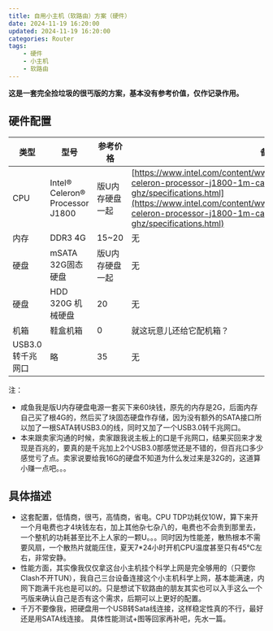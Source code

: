```yaml
---
title: 自用小主机（软路由）方案（硬件）
date: 2024-11-19 16:20:00
updated: 2024-11-19 16:20:00
categories: Router
tags:
    - 硬件
    - 小主机
    - 软路由
---
```

**这是一套完全捡垃圾的很丐版的方案，基本没有参考价值，仅作记录作用。**  
## 硬件配置
|类型|型号|参考价格|备注|
| ------------ | ------------ | ------------ | ------------ |
|CPU|Intel® Celeron® Processor J1800|版U内存硬盘一起|[https://www.intel.com/content/www/us/en/products/sku/78866/intel-celeron-processor-j1800-1m-cache-up-to-2-58-ghz/specifications.html](https://www.intel.com/content/www/us/en/products/sku/78866/intel-celeron-processor-j1800-1m-cache-up-to-2-58-ghz/specifications.html)|
|内存|DDR3 4G|15~20|无|
|硬盘|mSATA 32G固态硬盘|版U内存硬盘一起|无|
|硬盘|HDD 320G 机械硬盘|20|无|
|机箱|鞋盒机箱|0|就这玩意儿还给它配机箱？|
|USB3.0转千兆网口|略|35|无|

注：
- 咸鱼我是版U内存硬盘电源一套买下来60块钱，原先的内存是2G，后面内存自己买了根4G的，然后买了块固态硬盘作存储，因为没有额外的SATA接口所以加了一根SATA转USB3.0的线，同时又加了一个USB3.0转千兆网口。  
- 本来跟卖家沟通的时候，卖家跟我说主板上的口是千兆网口，结果买回来才发现是百兆的，要真的是千兆加上2个USB3.0那感觉还是不错的，但百兆口多少感觉亏了点。卖家说要给我16G的硬盘不知道为什么发过来是32G的，这道算小赚一点吧。。。

## 具体描述
- 这套配置，低情商，很丐，高情商，省电。CPU TDP功耗仅10W，算下来开一个月电费也才4块钱左右，加上其他杂七杂八的，电费也不会贵到那里去，一个整机的功耗甚至比不上人家的一颗U。。。同时因为性能差，散热根本不需要风扇，一个散热片就能压住，夏天7*24小时开机CPU温度甚至只有45℃左右，非常安静。
- 性能方面，其实像我仅仅拿这台小主机挂个科学上网是完全够用的（只要你Clash不开TUN），我自己三台设备连接这个小主机科学上网，基本能满速，内网下跑满千兆也是可以的。只是想试下软路由的朋友其实也可以入手这么一个丐版来确认自己是否有这个需求，后期可以上更好的配置。
- 千万不要像我，把硬盘用一个USB转Sata线连接，这样稳定性真的不行，最好还是用SATA线连接。
具体性能测试+图等回家再补吧，先水一篇。
